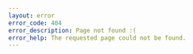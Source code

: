 ```yaml
---
layout: error
error_code: 404
error_description: Page not found :(
error_help: The requested page could not be found.
---
```

